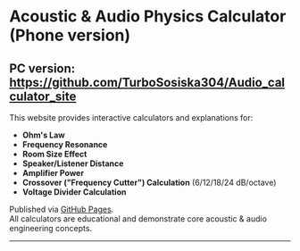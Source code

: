 # Acoustic & Audio Physics Calculator (Phone version)

## PC version: https://github.com/TurboSosiska304/Audio_calculator_site

This website provides interactive calculators and explanations for:

- **Ohm's Law**
- **Frequency Resonance**
- **Room Size Effect**
- **Speaker/Listener Distance**
- **Amplifier Power**
- **Crossover ("Frequency Cutter") Calculation** (6/12/18/24 dB/octave)
- **Voltage Divider Calculation**

Published via [GitHub Pages](https://pages.github.com/).  
All calculators are educational and demonstrate core acoustic & audio engineering concepts.

---